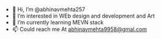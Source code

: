 - 👋 Hi, I’m @abhinavmehta257
- 👀 I’m interested in WEb design and development and Art
- 🌱 I’m currently learning MEVN stack
- 📫 Could reach me At abhinavmehta9958@gmal.com
